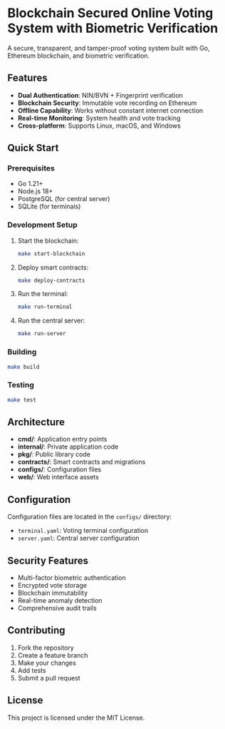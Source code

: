 # Blockchain Secured Online Voting System with Biometric Verification

A secure, transparent, and tamper-proof voting system built with Go, Ethereum blockchain, and biometric verification.

## Features

- **Dual Authentication**: NIN/BVN + Fingerprint verification
- **Blockchain Security**: Immutable vote recording on Ethereum
- **Offline Capability**: Works without constant internet connection
- **Real-time Monitoring**: System health and vote tracking
- **Cross-platform**: Supports Linux, macOS, and Windows

## Quick Start

### Prerequisites
- Go 1.21+
- Node.js 18+
- PostgreSQL (for central server)
- SQLite (for terminals)

### Development Setup

1. Start the blockchain:
   ```bash
   make start-blockchain
   ```

2. Deploy smart contracts:
   ```bash
   make deploy-contracts
   ```

3. Run the terminal:
   ```bash
   make run-terminal
   ```

4. Run the central server:
   ```bash
   make run-server
   ```

### Building

```bash
make build
```

### Testing

```bash
make test
```

## Architecture

- **cmd/**: Application entry points
- **internal/**: Private application code
- **pkg/**: Public library code
- **contracts/**: Smart contracts and migrations
- **configs/**: Configuration files
- **web/**: Web interface assets

## Configuration

Configuration files are located in the `configs/` directory:
- `terminal.yaml`: Voting terminal configuration
- `server.yaml`: Central server configuration

## Security Features

- Multi-factor biometric authentication
- Encrypted vote storage
- Blockchain immutability
- Real-time anomaly detection
- Comprehensive audit trails

## Contributing

1. Fork the repository
2. Create a feature branch
3. Make your changes
4. Add tests
5. Submit a pull request

## License

This project is licensed under the MIT License.
